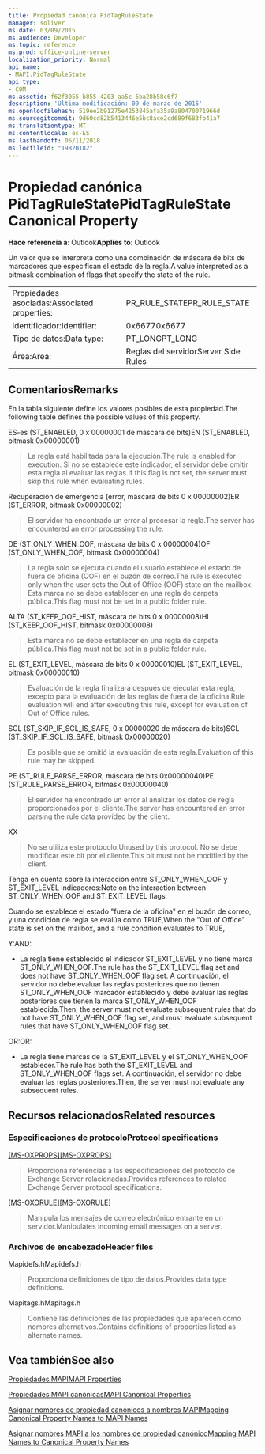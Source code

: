 ```yaml
---
title: Propiedad canónica PidTagRuleState
manager: soliver
ms.date: 03/09/2015
ms.audience: Developer
ms.topic: reference
ms.prod: office-online-server
localization_priority: Normal
api_name:
- MAPI.PidTagRuleState
api_type:
- COM
ms.assetid: f62f3055-b855-4203-aa5c-6ba28b58c6f7
description: 'Última modificación: 09 de marzo de 2015'
ms.openlocfilehash: 519ee2b91275e4253845afa35a9a80470071966d
ms.sourcegitcommit: 9d60cd82b5413446e5bc8ace2cd689f683fb41a7
ms.translationtype: MT
ms.contentlocale: es-ES
ms.lasthandoff: 06/11/2018
ms.locfileid: "19820182"
---
```

# <a name="pidtagrulestate-canonical-property"></a><span data-ttu-id="d8a0c-103">Propiedad canónica PidTagRuleState</span><span class="sxs-lookup"><span data-stu-id="d8a0c-103">PidTagRuleState Canonical Property</span></span>

  
  
<span data-ttu-id="d8a0c-104">**Hace referencia a**: Outlook</span><span class="sxs-lookup"><span data-stu-id="d8a0c-104">**Applies to**: Outlook</span></span> 
  
<span data-ttu-id="d8a0c-105">Un valor que se interpreta como una combinación de máscara de bits de marcadores que especifican el estado de la regla.</span><span class="sxs-lookup"><span data-stu-id="d8a0c-105">A value interpreted as a bitmask combination of flags that specify the state of the rule.</span></span>
  
|||
|:-----|:-----|
|<span data-ttu-id="d8a0c-106">Propiedades asociadas:</span><span class="sxs-lookup"><span data-stu-id="d8a0c-106">Associated properties:</span></span>  <br/> |<span data-ttu-id="d8a0c-107">PR_RULE_STATE</span><span class="sxs-lookup"><span data-stu-id="d8a0c-107">PR_RULE_STATE</span></span>  <br/> |
|<span data-ttu-id="d8a0c-108">Identificador:</span><span class="sxs-lookup"><span data-stu-id="d8a0c-108">Identifier:</span></span>  <br/> |<span data-ttu-id="d8a0c-109">0x6677</span><span class="sxs-lookup"><span data-stu-id="d8a0c-109">0x6677</span></span>  <br/> |
|<span data-ttu-id="d8a0c-110">Tipo de datos:</span><span class="sxs-lookup"><span data-stu-id="d8a0c-110">Data type:</span></span>  <br/> |<span data-ttu-id="d8a0c-111">PT_LONG</span><span class="sxs-lookup"><span data-stu-id="d8a0c-111">PT_LONG</span></span>  <br/> |
|<span data-ttu-id="d8a0c-112">Área:</span><span class="sxs-lookup"><span data-stu-id="d8a0c-112">Area:</span></span>  <br/> |<span data-ttu-id="d8a0c-113">Reglas del servidor</span><span class="sxs-lookup"><span data-stu-id="d8a0c-113">Server Side Rules</span></span>  <br/> |
   
## <a name="remarks"></a><span data-ttu-id="d8a0c-114">Comentarios</span><span class="sxs-lookup"><span data-stu-id="d8a0c-114">Remarks</span></span>

<span data-ttu-id="d8a0c-115">En la tabla siguiente define los valores posibles de esta propiedad.</span><span class="sxs-lookup"><span data-stu-id="d8a0c-115">The following table defines the possible values of this property.</span></span>
  
<span data-ttu-id="d8a0c-116">ES-es (ST_ENABLED, 0 x 00000001 de máscara de bits)</span><span class="sxs-lookup"><span data-stu-id="d8a0c-116">EN (ST_ENABLED, bitmask 0x00000001)</span></span>
  
> <span data-ttu-id="d8a0c-117">La regla está habilitada para la ejecución.</span><span class="sxs-lookup"><span data-stu-id="d8a0c-117">The rule is enabled for execution.</span></span> <span data-ttu-id="d8a0c-118">Si no se establece este indicador, el servidor debe omitir esta regla al evaluar las reglas.</span><span class="sxs-lookup"><span data-stu-id="d8a0c-118">If this flag is not set, the server must skip this rule when evaluating rules.</span></span>
    
<span data-ttu-id="d8a0c-119">Recuperación de emergencia (error, máscara de bits 0 x 00000002)</span><span class="sxs-lookup"><span data-stu-id="d8a0c-119">ER (ST_ERROR, bitmask 0x00000002)</span></span>
  
> <span data-ttu-id="d8a0c-120">El servidor ha encontrado un error al procesar la regla.</span><span class="sxs-lookup"><span data-stu-id="d8a0c-120">The server has encountered an error processing the rule.</span></span>
    
<span data-ttu-id="d8a0c-121">DE (ST_ONLY_WHEN_OOF, máscara de bits 0 x 00000004)</span><span class="sxs-lookup"><span data-stu-id="d8a0c-121">OF (ST_ONLY_WHEN_OOF, bitmask 0x00000004)</span></span>
  
> <span data-ttu-id="d8a0c-122">La regla sólo se ejecuta cuando el usuario establece el estado de fuera de oficina (OOF) en el buzón de correo.</span><span class="sxs-lookup"><span data-stu-id="d8a0c-122">The rule is executed only when the user sets the Out of Office (OOF) state on the mailbox.</span></span> <span data-ttu-id="d8a0c-123">Esta marca no se debe establecer en una regla de carpeta pública.</span><span class="sxs-lookup"><span data-stu-id="d8a0c-123">This flag must not be set in a public folder rule.</span></span>
    
<span data-ttu-id="d8a0c-124">ALTA (ST_KEEP_OOF_HIST, máscara de bits 0 x 00000008)</span><span class="sxs-lookup"><span data-stu-id="d8a0c-124">HI (ST_KEEP_OOF_HIST, bitmask 0x00000008)</span></span>
  
> <span data-ttu-id="d8a0c-125">Esta marca no se debe establecer en una regla de carpeta pública.</span><span class="sxs-lookup"><span data-stu-id="d8a0c-125">This flag must not be set in a public folder rule.</span></span>
    
<span data-ttu-id="d8a0c-126">EL (ST_EXIT_LEVEL, máscara de bits 0 x 00000010)</span><span class="sxs-lookup"><span data-stu-id="d8a0c-126">EL (ST_EXIT_LEVEL, bitmask 0x00000010)</span></span>
  
> <span data-ttu-id="d8a0c-127">Evaluación de la regla finalizará después de ejecutar esta regla, excepto para la evaluación de las reglas de fuera de la oficina.</span><span class="sxs-lookup"><span data-stu-id="d8a0c-127">Rule evaluation will end after executing this rule, except for evaluation of Out of Office rules.</span></span>
    
<span data-ttu-id="d8a0c-128">SCL (ST_SKIP_IF_SCL_IS_SAFE, 0 x 00000020 de máscara de bits)</span><span class="sxs-lookup"><span data-stu-id="d8a0c-128">SCL (ST_SKIP_IF_SCL_IS_SAFE, bitmask 0x00000020)</span></span>
  
> <span data-ttu-id="d8a0c-129">Es posible que se omitió la evaluación de esta regla.</span><span class="sxs-lookup"><span data-stu-id="d8a0c-129">Evaluation of this rule may be skipped.</span></span>
    
<span data-ttu-id="d8a0c-130">PE (ST_RULE_PARSE_ERROR, máscara de bits 0x00000040)</span><span class="sxs-lookup"><span data-stu-id="d8a0c-130">PE (ST_RULE_PARSE_ERROR, bitmask 0x00000040)</span></span>
  
> <span data-ttu-id="d8a0c-131">El servidor ha encontrado un error al analizar los datos de regla proporcionados por el cliente.</span><span class="sxs-lookup"><span data-stu-id="d8a0c-131">The server has encountered an error parsing the rule data provided by the client.</span></span>
    
<span data-ttu-id="d8a0c-132">X</span><span class="sxs-lookup"><span data-stu-id="d8a0c-132">X</span></span>
  
> <span data-ttu-id="d8a0c-133">No se utiliza este protocolo.</span><span class="sxs-lookup"><span data-stu-id="d8a0c-133">Unused by this protocol.</span></span> <span data-ttu-id="d8a0c-134">No se debe modificar este bit por el cliente.</span><span class="sxs-lookup"><span data-stu-id="d8a0c-134">This bit must not be modified by the client.</span></span>
    
<span data-ttu-id="d8a0c-135">Tenga en cuenta sobre la interacción entre ST_ONLY_WHEN_OOF y ST_EXIT_LEVEL indicadores:</span><span class="sxs-lookup"><span data-stu-id="d8a0c-135">Note on the interaction between ST_ONLY_WHEN_OOF and ST_EXIT_LEVEL flags:</span></span> 
  
<span data-ttu-id="d8a0c-136">Cuando se establece el estado "fuera de la oficina" en el buzón de correo, y una condición de regla se evalúa como TRUE,</span><span class="sxs-lookup"><span data-stu-id="d8a0c-136">When the "Out of Office" state is set on the mailbox, and a rule condition evaluates to TRUE,</span></span> 
  
<span data-ttu-id="d8a0c-137">Y:</span><span class="sxs-lookup"><span data-stu-id="d8a0c-137">AND:</span></span>
  
- <span data-ttu-id="d8a0c-138">La regla tiene establecido el indicador ST_EXIT_LEVEL y no tiene marca ST_ONLY_WHEN_OOF.</span><span class="sxs-lookup"><span data-stu-id="d8a0c-138">The rule has the ST_EXIT_LEVEL flag set and does not have ST_ONLY_WHEN_OOF flag set.</span></span> <span data-ttu-id="d8a0c-139">A continuación, el servidor no debe evaluar las reglas posteriores que no tienen ST_ONLY_WHEN_OOF marcador establecido y debe evaluar las reglas posteriores que tienen la marca ST_ONLY_WHEN_OOF establecida.</span><span class="sxs-lookup"><span data-stu-id="d8a0c-139">Then, the server must not evaluate subsequent rules that do not have ST_ONLY_WHEN_OOF flag set, and must evaluate subsequent rules that have ST_ONLY_WHEN_OOF flag set.</span></span>
    
<span data-ttu-id="d8a0c-140">OR:</span><span class="sxs-lookup"><span data-stu-id="d8a0c-140">OR:</span></span>
  
- <span data-ttu-id="d8a0c-141">La regla tiene marcas de la ST_EXIT_LEVEL y el ST_ONLY_WHEN_OOF establecer.</span><span class="sxs-lookup"><span data-stu-id="d8a0c-141">The rule has both the ST_EXIT_LEVEL and ST_ONLY_WHEN_OOF flags set.</span></span> <span data-ttu-id="d8a0c-142">A continuación, el servidor no debe evaluar las reglas posteriores.</span><span class="sxs-lookup"><span data-stu-id="d8a0c-142">Then, the server must not evaluate any subsequent rules.</span></span>
    
## <a name="related-resources"></a><span data-ttu-id="d8a0c-143">Recursos relacionados</span><span class="sxs-lookup"><span data-stu-id="d8a0c-143">Related resources</span></span>

### <a name="protocol-specifications"></a><span data-ttu-id="d8a0c-144">Especificaciones de protocolo</span><span class="sxs-lookup"><span data-stu-id="d8a0c-144">Protocol specifications</span></span>

<span data-ttu-id="d8a0c-145">[[MS-OXPROPS]](http://msdn.microsoft.com/library/f6ab1613-aefe-447d-a49c-18217230b148%28Office.15%29.aspx)</span><span class="sxs-lookup"><span data-stu-id="d8a0c-145">[[MS-OXPROPS]](http://msdn.microsoft.com/library/f6ab1613-aefe-447d-a49c-18217230b148%28Office.15%29.aspx)</span></span>
  
> <span data-ttu-id="d8a0c-146">Proporciona referencias a las especificaciones del protocolo de Exchange Server relacionadas.</span><span class="sxs-lookup"><span data-stu-id="d8a0c-146">Provides references to related Exchange Server protocol specifications.</span></span>
    
<span data-ttu-id="d8a0c-147">[[MS-OXORULE]](http://msdn.microsoft.com/library/70ac9436-501e-43e2-9163-20d2b546b886%28Office.15%29.aspx)</span><span class="sxs-lookup"><span data-stu-id="d8a0c-147">[[MS-OXORULE]](http://msdn.microsoft.com/library/70ac9436-501e-43e2-9163-20d2b546b886%28Office.15%29.aspx)</span></span>
  
> <span data-ttu-id="d8a0c-148">Manipula los mensajes de correo electrónico entrante en un servidor.</span><span class="sxs-lookup"><span data-stu-id="d8a0c-148">Manipulates incoming email messages on a server.</span></span>
    
### <a name="header-files"></a><span data-ttu-id="d8a0c-149">Archivos de encabezado</span><span class="sxs-lookup"><span data-stu-id="d8a0c-149">Header files</span></span>

<span data-ttu-id="d8a0c-150">Mapidefs.h</span><span class="sxs-lookup"><span data-stu-id="d8a0c-150">Mapidefs.h</span></span>
  
> <span data-ttu-id="d8a0c-151">Proporciona definiciones de tipo de datos.</span><span class="sxs-lookup"><span data-stu-id="d8a0c-151">Provides data type definitions.</span></span>
    
<span data-ttu-id="d8a0c-152">Mapitags.h</span><span class="sxs-lookup"><span data-stu-id="d8a0c-152">Mapitags.h</span></span>
  
> <span data-ttu-id="d8a0c-153">Contiene las definiciones de las propiedades que aparecen como nombres alternativos.</span><span class="sxs-lookup"><span data-stu-id="d8a0c-153">Contains definitions of properties listed as alternate names.</span></span>
    
## <a name="see-also"></a><span data-ttu-id="d8a0c-154">Vea también</span><span class="sxs-lookup"><span data-stu-id="d8a0c-154">See also</span></span>



[<span data-ttu-id="d8a0c-155">Propiedades MAPI</span><span class="sxs-lookup"><span data-stu-id="d8a0c-155">MAPI Properties</span></span>](mapi-properties.md)
  
[<span data-ttu-id="d8a0c-156">Propiedades MAPI canónicas</span><span class="sxs-lookup"><span data-stu-id="d8a0c-156">MAPI Canonical Properties</span></span>](mapi-canonical-properties.md)
  
[<span data-ttu-id="d8a0c-157">Asignar nombres de propiedad canónicos a nombres MAPI</span><span class="sxs-lookup"><span data-stu-id="d8a0c-157">Mapping Canonical Property Names to MAPI Names</span></span>](mapping-canonical-property-names-to-mapi-names.md)
  
[<span data-ttu-id="d8a0c-158">Asignar nombres MAPI a los nombres de propiedad canónico</span><span class="sxs-lookup"><span data-stu-id="d8a0c-158">Mapping MAPI Names to Canonical Property Names</span></span>](mapping-mapi-names-to-canonical-property-names.md)

